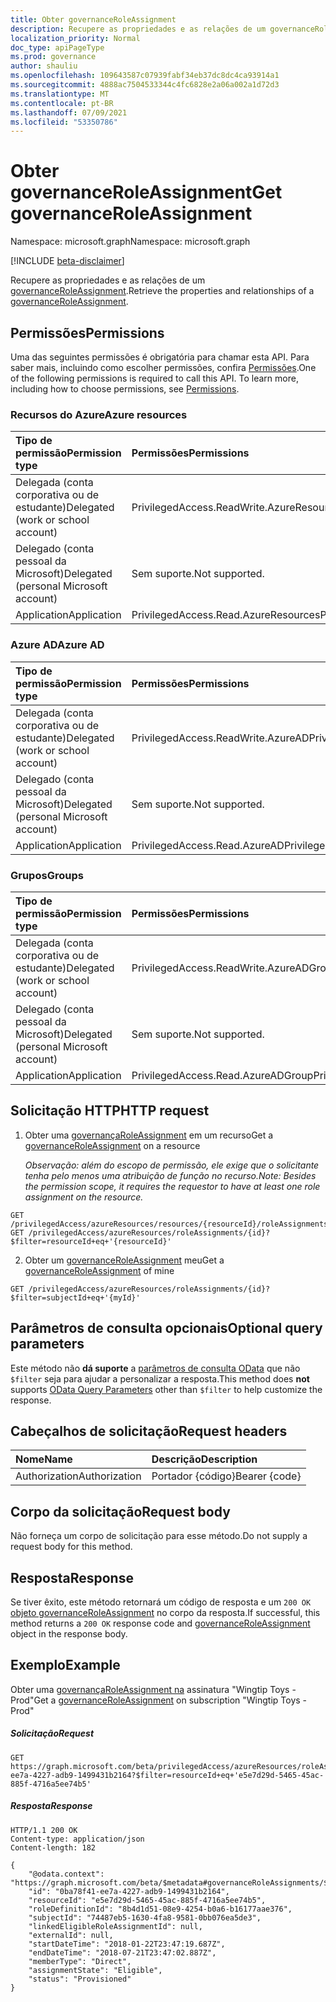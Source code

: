```yaml
---
title: Obter governanceRoleAssignment
description: Recupere as propriedades e as relações de um governanceRoleAssignment.
localization_priority: Normal
doc_type: apiPageType
ms.prod: governance
author: shauliu
ms.openlocfilehash: 109643587c07939fabf34eb37dc8dc4ca93914a1
ms.sourcegitcommit: 4888ac7504533344c4fc6828e2a06a002a1d72d3
ms.translationtype: MT
ms.contentlocale: pt-BR
ms.lasthandoff: 07/09/2021
ms.locfileid: "53350786"
---
```

# <a name="get-governanceroleassignment"></a><span data-ttu-id="2e3cb-103">Obter governanceRoleAssignment</span><span class="sxs-lookup"><span data-stu-id="2e3cb-103">Get governanceRoleAssignment</span></span>

<span data-ttu-id="2e3cb-104">Namespace: microsoft.graph</span><span class="sxs-lookup"><span data-stu-id="2e3cb-104">Namespace: microsoft.graph</span></span>

[!INCLUDE [beta-disclaimer](../../includes/beta-disclaimer.md)]

<span data-ttu-id="2e3cb-105">Recupere as propriedades e as relações de um [governanceRoleAssignment](../resources/governanceroleassignment.md).</span><span class="sxs-lookup"><span data-stu-id="2e3cb-105">Retrieve the properties and relationships of a [governanceRoleAssignment](../resources/governanceroleassignment.md).</span></span>

## <a name="permissions"></a><span data-ttu-id="2e3cb-106">Permissões</span><span class="sxs-lookup"><span data-stu-id="2e3cb-106">Permissions</span></span>
<span data-ttu-id="2e3cb-p101">Uma das seguintes permissões é obrigatória para chamar esta API. Para saber mais, incluindo como escolher permissões, confira [Permissões](/graph/permissions-reference#privileged-access-permissions).</span><span class="sxs-lookup"><span data-stu-id="2e3cb-p101">One of the following permissions is required to call this API. To learn more, including how to choose permissions, see [Permissions](/graph/permissions-reference#privileged-access-permissions).</span></span>

### <a name="azure-resources"></a><span data-ttu-id="2e3cb-109">Recursos do Azure</span><span class="sxs-lookup"><span data-stu-id="2e3cb-109">Azure resources</span></span>

| <span data-ttu-id="2e3cb-110">Tipo de permissão</span><span class="sxs-lookup"><span data-stu-id="2e3cb-110">Permission type</span></span> | <span data-ttu-id="2e3cb-111">Permissões</span><span class="sxs-lookup"><span data-stu-id="2e3cb-111">Permissions</span></span> |
|:--------------- |:----------- |
| <span data-ttu-id="2e3cb-112">Delegada (conta corporativa ou de estudante)</span><span class="sxs-lookup"><span data-stu-id="2e3cb-112">Delegated (work or school account)</span></span> | <span data-ttu-id="2e3cb-113">PrivilegedAccess.ReadWrite.AzureResources</span><span class="sxs-lookup"><span data-stu-id="2e3cb-113">PrivilegedAccess.ReadWrite.AzureResources</span></span> |
| <span data-ttu-id="2e3cb-114">Delegado (conta pessoal da Microsoft)</span><span class="sxs-lookup"><span data-stu-id="2e3cb-114">Delegated (personal Microsoft account)</span></span> | <span data-ttu-id="2e3cb-115">Sem suporte.</span><span class="sxs-lookup"><span data-stu-id="2e3cb-115">Not supported.</span></span> |
| <span data-ttu-id="2e3cb-116">Application</span><span class="sxs-lookup"><span data-stu-id="2e3cb-116">Application</span></span> | <span data-ttu-id="2e3cb-117">PrivilegedAccess.Read.AzureResources</span><span class="sxs-lookup"><span data-stu-id="2e3cb-117">PrivilegedAccess.Read.AzureResources</span></span> |

### <a name="azure-ad"></a><span data-ttu-id="2e3cb-118">Azure AD</span><span class="sxs-lookup"><span data-stu-id="2e3cb-118">Azure AD</span></span>

| <span data-ttu-id="2e3cb-119">Tipo de permissão</span><span class="sxs-lookup"><span data-stu-id="2e3cb-119">Permission type</span></span> | <span data-ttu-id="2e3cb-120">Permissões</span><span class="sxs-lookup"><span data-stu-id="2e3cb-120">Permissions</span></span> |
|:--------------- |:----------- |
| <span data-ttu-id="2e3cb-121">Delegada (conta corporativa ou de estudante)</span><span class="sxs-lookup"><span data-stu-id="2e3cb-121">Delegated (work or school account)</span></span> | <span data-ttu-id="2e3cb-122">PrivilegedAccess.ReadWrite.AzureAD</span><span class="sxs-lookup"><span data-stu-id="2e3cb-122">PrivilegedAccess.ReadWrite.AzureAD</span></span> |
| <span data-ttu-id="2e3cb-123">Delegado (conta pessoal da Microsoft)</span><span class="sxs-lookup"><span data-stu-id="2e3cb-123">Delegated (personal Microsoft account)</span></span> | <span data-ttu-id="2e3cb-124">Sem suporte.</span><span class="sxs-lookup"><span data-stu-id="2e3cb-124">Not supported.</span></span> |
| <span data-ttu-id="2e3cb-125">Application</span><span class="sxs-lookup"><span data-stu-id="2e3cb-125">Application</span></span> | <span data-ttu-id="2e3cb-126">PrivilegedAccess.Read.AzureAD</span><span class="sxs-lookup"><span data-stu-id="2e3cb-126">PrivilegedAccess.Read.AzureAD</span></span> |

### <a name="groups"></a><span data-ttu-id="2e3cb-127">Grupos</span><span class="sxs-lookup"><span data-stu-id="2e3cb-127">Groups</span></span>

|<span data-ttu-id="2e3cb-128">Tipo de permissão</span><span class="sxs-lookup"><span data-stu-id="2e3cb-128">Permission type</span></span> | <span data-ttu-id="2e3cb-129">Permissões</span><span class="sxs-lookup"><span data-stu-id="2e3cb-129">Permissions</span></span> |
|:-------------- |:----------- |
| <span data-ttu-id="2e3cb-130">Delegada (conta corporativa ou de estudante)</span><span class="sxs-lookup"><span data-stu-id="2e3cb-130">Delegated (work or school account)</span></span> | <span data-ttu-id="2e3cb-131">PrivilegedAccess.ReadWrite.AzureADGroup</span><span class="sxs-lookup"><span data-stu-id="2e3cb-131">PrivilegedAccess.ReadWrite.AzureADGroup</span></span> |
| <span data-ttu-id="2e3cb-132">Delegado (conta pessoal da Microsoft)</span><span class="sxs-lookup"><span data-stu-id="2e3cb-132">Delegated (personal Microsoft account)</span></span> | <span data-ttu-id="2e3cb-133">Sem suporte.</span><span class="sxs-lookup"><span data-stu-id="2e3cb-133">Not supported.</span></span> |
| <span data-ttu-id="2e3cb-134">Application</span><span class="sxs-lookup"><span data-stu-id="2e3cb-134">Application</span></span> | <span data-ttu-id="2e3cb-135">PrivilegedAccess.Read.AzureADGroup</span><span class="sxs-lookup"><span data-stu-id="2e3cb-135">PrivilegedAccess.Read.AzureADGroup</span></span> |

## <a name="http-request"></a><span data-ttu-id="2e3cb-136">Solicitação HTTP</span><span class="sxs-lookup"><span data-stu-id="2e3cb-136">HTTP request</span></span>
<!-- { "blockType": "ignored" } -->
1. <span data-ttu-id="2e3cb-137">Obter uma [governançaRoleAssignment](../resources/governanceroleassignment.md) em um recurso</span><span class="sxs-lookup"><span data-stu-id="2e3cb-137">Get a [governanceRoleAssignment](../resources/governanceroleassignment.md) on a resource</span></span>

    <span data-ttu-id="2e3cb-138">*Observação: além do escopo de permissão, ele exige que o solicitante tenha pelo menos uma atribuição de função no recurso.*</span><span class="sxs-lookup"><span data-stu-id="2e3cb-138">*Note: Besides the permission scope, it requires the requestor to have at least one role assignment on the resource.*</span></span> 
```http
GET /privilegedAccess/azureResources/resources/{resourceId}/roleAssignments/{id}
GET /privilegedAccess/azureResources/roleAssignments/{id}?$filter=resourceId+eq+'{resourceId}'
```
2. <span data-ttu-id="2e3cb-139">Obter um [governanceRoleAssignment](../resources/governanceroleassignment.md) meu</span><span class="sxs-lookup"><span data-stu-id="2e3cb-139">Get a [governanceRoleAssignment](../resources/governanceroleassignment.md) of mine</span></span>
```http
GET /privilegedAccess/azureResources/roleAssignments/{id}?$filter=subjectId+eq+'{myId}'
```

## <a name="optional-query-parameters"></a><span data-ttu-id="2e3cb-140">Parâmetros de consulta opcionais</span><span class="sxs-lookup"><span data-stu-id="2e3cb-140">Optional query parameters</span></span>
<span data-ttu-id="2e3cb-141">Este método não **dá suporte** a [parâmetros de consulta OData](/graph/query-parameters) que não `$filter` seja para ajudar a personalizar a resposta.</span><span class="sxs-lookup"><span data-stu-id="2e3cb-141">This method does **not** supports [OData Query Parameters](/graph/query-parameters) other than `$filter` to help customize the response.</span></span>

## <a name="request-headers"></a><span data-ttu-id="2e3cb-142">Cabeçalhos de solicitação</span><span class="sxs-lookup"><span data-stu-id="2e3cb-142">Request headers</span></span>
| <span data-ttu-id="2e3cb-143">Nome</span><span class="sxs-lookup"><span data-stu-id="2e3cb-143">Name</span></span>      |<span data-ttu-id="2e3cb-144">Descrição</span><span class="sxs-lookup"><span data-stu-id="2e3cb-144">Description</span></span>|
|:----------|:----------|
| <span data-ttu-id="2e3cb-145">Authorization</span><span class="sxs-lookup"><span data-stu-id="2e3cb-145">Authorization</span></span>  | <span data-ttu-id="2e3cb-146">Portador {código}</span><span class="sxs-lookup"><span data-stu-id="2e3cb-146">Bearer {code}</span></span>|

## <a name="request-body"></a><span data-ttu-id="2e3cb-147">Corpo da solicitação</span><span class="sxs-lookup"><span data-stu-id="2e3cb-147">Request body</span></span>
<span data-ttu-id="2e3cb-148">Não forneça um corpo de solicitação para esse método.</span><span class="sxs-lookup"><span data-stu-id="2e3cb-148">Do not supply a request body for this method.</span></span>
## <a name="response"></a><span data-ttu-id="2e3cb-149">Resposta</span><span class="sxs-lookup"><span data-stu-id="2e3cb-149">Response</span></span>
<span data-ttu-id="2e3cb-150">Se tiver êxito, este método retornará um código de resposta e um `200 OK` [objeto governanceRoleAssignment](../resources/governanceroleassignment.md) no corpo da resposta.</span><span class="sxs-lookup"><span data-stu-id="2e3cb-150">If successful, this method returns a `200 OK` response code and [governanceRoleAssignment](../resources/governanceroleassignment.md) object in the response body.</span></span>
## <a name="example"></a><span data-ttu-id="2e3cb-151">Exemplo</span><span class="sxs-lookup"><span data-stu-id="2e3cb-151">Example</span></span>
<!-- {
  "blockType": "request",
  "name": "get_governanceroleassignment"
}-->
<span data-ttu-id="2e3cb-152">Obter uma [governançaRoleAssignment na](../resources/governanceroleassignment.md) assinatura "Wingtip Toys - Prod"</span><span class="sxs-lookup"><span data-stu-id="2e3cb-152">Get a [governanceRoleAssignment](../resources/governanceroleassignment.md) on subscription "Wingtip Toys - Prod"</span></span>
##### <a name="request"></a><span data-ttu-id="2e3cb-153">Solicitação</span><span class="sxs-lookup"><span data-stu-id="2e3cb-153">Request</span></span>
```http
GET https://graph.microsoft.com/beta/privilegedAccess/azureResources/roleAssignments/0ba78f41-ee7a-4227-adb9-1499431b2164?$filter=resourceId+eq+'e5e7d29d-5465-45ac-885f-4716a5ee74b5'
```
##### <a name="response"></a><span data-ttu-id="2e3cb-154">Resposta</span><span class="sxs-lookup"><span data-stu-id="2e3cb-154">Response</span></span>
<!-- {
  "blockType": "response",
  "truncated": false,
  "@odata.type": "microsoft.graph.governanceRoleAssignment"
} -->
```http
HTTP/1.1 200 OK
Content-type: application/json
Content-length: 182

{
    "@odata.context": "https://graph.microsoft.com/beta/$metadata#governanceRoleAssignments/$entity",
    "id": "0ba78f41-ee7a-4227-adb9-1499431b2164",
    "resourceId": "e5e7d29d-5465-45ac-885f-4716a5ee74b5",
    "roleDefinitionId": "8b4d1d51-08e9-4254-b0a6-b16177aae376",
    "subjectId": "74487eb5-1630-4fa8-9581-0bb076ea5de3",
    "linkedEligibleRoleAssignmentId": null,
    "externalId": null,
    "startDateTime": "2018-01-22T23:47:19.687Z",
    "endDateTime": "2018-07-21T23:47:02.887Z",
    "memberType": "Direct",
    "assignmentState": "Eligible",
    "status": "Provisioned"
}
```

<!-- uuid: 8fcb5dbc-d5aa-4681-8e31-b001d5168d79
2015-10-25 14:57:30 UTC -->
<!--
{
  "type": "#page.annotation",
  "description": "Get governanceRoleAssignment",
  "keywords": "",
  "section": "documentation",
  "tocPath": "",
  "suppressions": []
}
-->


